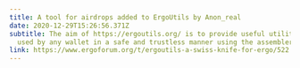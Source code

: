 ```yaml
---
title: A tool for airdrops added to ErgoUtils by Anon_real
date: 2020-12-29T15:26:56.371Z
subtitle: The aim of https://ergoutils.org/ is to provide useful utilities to be
  used by any wallet in a safe and trustless manner using the assembler service.
link: https://www.ergoforum.org/t/ergoutils-a-swiss-knife-for-ergo/522
---
```

